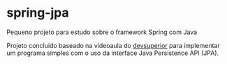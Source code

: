 # spring-jpa
Pequeno projeto para estudo sobre o framework Spring com Java


Projeto concluído baseado na videoaula do [devsuperior](https://www.youtube.com/watch?v=jh_T5_o3qKE) para implementar um programa simples com o uso da interface Java Persistence API (JPA).
